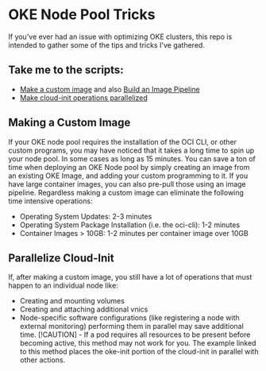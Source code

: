 # OKE Node Pool Tricks

If you've ever had an issue with optimizing OKE clusters, this repo is intended to gather some of the tips and tricks I've gathered.

## Take me to the scripts:

* [Make a custom image](./Make_a_custom_node_image.md) and also [Build an Image Pipeline](https://github.com/yogendradevaraju/oci-devops-pipeline-terraform)
* [Make cloud-init operations parallelized](./Make_cloud-init_faster.sh)

## Making a Custom Image
If your OKE node pool requires the installation of the OCI CLI, or other custom programs, you may have noticed that it takes a long time to spin up your node pool. In some cases as long as 15 minutes. You can save a ton of time when deploying an OKE Node pool by simply creating an image from an existing OKE Image, and adding your custom programming to it. If you have large container images, you can also pre-pull those using an image pipeline. Regardless making a custom image can eliminate the following time intensive operations:
* Operating System Updates: 2-3 minutes
* Operating System Package Installation (i.e. the oci-cli): 1-2 minutes
* Container Images > 10GB: 1-2 minutes per container image over 10GB

## Parallelize Cloud-Init
If, after making a custom image, you still have a lot of operations that must happen to an individual node like:
* Creating and mounting volumes
* Creating and attaching additional vnics
* Node-specific software configurations (like registering a node with external monitoring)
performing them in parallel may save additional time.
[!CAUTION] - If a pod requires all resources to be present before becoming active, this method may not work for you.
The example linked to this method places the oke-init portion of the cloud-init in parallel with other actions.
